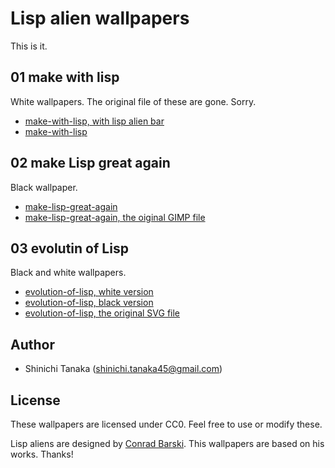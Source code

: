 # Lisp alien wallpapers

This is it.

## 01 make with lisp

White wallpapers. The original file of these are gone. Sorry.

- [make-with-lisp, with lisp alien bar](01_make-with-lisp/make-with-lisp_a.jpeg)
- [make-with-lisp](01_make-with-lisp/make-with-lisp_b.jpeg)

## 02 make Lisp great again

Black wallpaper.

- [make-lisp-great-again](02_make-lisp-great-again/make-lisp-great-again.png)
- [make-lisp-great-again, the oiginal GIMP file](02_make-lisp-great-again/make-lisp-great-again.xcf)

## 03 evolutin of Lisp

Black and white wallpapers.

- [evolution-of-lisp, white version](03_evolution-of-lisp/evolution-of-lisp-aliens_white.png)
- [evolution-of-lisp, black version](03_evolution-of-lisp/evolution-of-lisp-aliens_black.png)
- [evolution-of-lisp, the original SVG file](03_evolution-of-lisp/evolution-of-lisp-aliens.svg)

## Author

- Shinichi Tanaka (<shinichi.tanaka45@gmail.com>)

## License

These wallpapers are licensed under CC0. Feel free to use or modify these.

Lisp aliens are designed by [Conrad Barski](http://www.lisperati.com/logo.html). This wallpapers are based on his works. Thanks!
